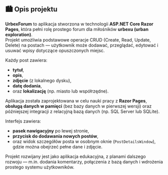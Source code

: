 ## 🏙️ Opis projektu

**UrbexForum** to aplikacja stworzona w technologii **ASP.NET Core Razor Pages**, która pełni rolę prostego forum dla miłośników **urbexu (urban exploration)**.  
Projekt umożliwia podstawowe operacje CRUD (Create, Read, Update, Delete) na postach — użytkownik może dodawać, przeglądać, edytować i usuwać wpisy dotyczące opuszczonych miejsc.  

Każdy post zawiera:
- **tytuł**,  
- **opis**,  
- **zdjęcie** (z lokalnego dysku),  
- **datę dodania**,  
- oraz **lokalizację** (np. miasto lub współrzędne).  

Aplikacja została zaprojektowana w celu nauki pracy z **Razor Pages**, **obsługą danych w pamięci** (bez bazy danych w pierwszej wersji) oraz późniejszej integracji z relacyjną bazą danych (np. SQL Server lub SQLite).  

Interfejs zawiera:
- **pasek nawigacyjny** po lewej stronie,  
- **przycisk do dodawania nowych postów**,  
- oraz widok szczegółów posta w osobnym oknie (`PostDetailsWindow`), gdzie można obejrzeć pełne dane i zdjęcie.  

Projekt rozwijany jest jako aplikacja edukacyjna, z planami dalszego rozwoju — m.in. dodania komentarzy, połączenia z bazą danych i wdrożenia prostego systemu użytkowników.

